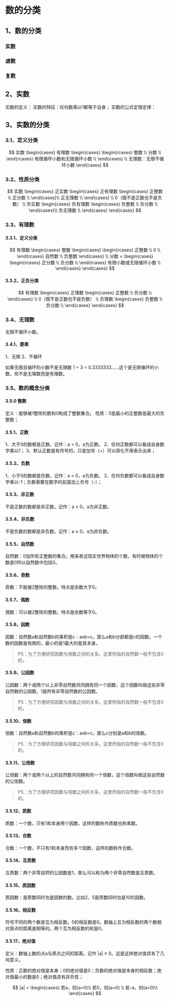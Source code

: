 # 数的分类

## 1、数的分类
### 实数
### 虚数
### 复数

## 2、实数
实数的定义：
实数的特征：任何数乘以1都等于自身；
实数的公式定理定律：

## 3、实数的分类

### 3.1、定义分类

$$
实数 \begin{cases}
   有理数 \begin{cases}
   		\begin{rcases}
    		整数 \\
   			分数 \\
		\end{rcases} 有限循环小数和无限循环小数 \\
	\end{cases}
\\
	无理数：无限不循环小数
\end{cases}
$$

### 3.2、性质分类

$$
实数 \begin{cases}
   正实数 \begin{cases}
   		正有理数 \begin{cases}
			正整数 \\
			正分数 \\
		\end{cases}\\
		正无理数 \\
	\end{cases} \\
0（既不是正数也不是负数） \\
   负实数 \begin{cases}
		负有理数 \begin{cases}
			负整数 \\
			负分数 \\
		\end{cases}\\
   		负无理数 \\
	\end{cases}
\end{cases}
$$

### 3.3、有理数

#### 3.3.1、定义分类

$$
有理数 \begin{cases}
   整数 \begin{cases}
   		\begin{rcases}
    		正整数 \\
   			0 \\
		\end{rcases} 自然数 \\
   负整数
	\end{cases}
\\
	分数 = \begin{cases}
   		\begin{rcases}
    		正分数 \\
    		负分数 \\
		\end{rcases} 有限小数或无限循环小数 \\
	\end{cases}
\end{cases}
$$

#### 3.3.2、正负分类

$$
有理数 \begin{cases}
   正理数 \begin{cases}
   		正整数 \\
		负分数 \\
	\end{cases} \\
0（既不是正数也不是负数） \\
   负理数 \begin{cases}
   		负整数 \\
   		负分数 \\
	\end{cases}
\end{cases}
$$

### 3.4、无理数
无限不循环小数。

#### 3.4.1、要素
1、无限
2、不循环

如果无限且循环的小数不是无理数 1 $\div$ 3 = 0.3333333......这个是无限循环的小数，但不是无理数而是有理数。

### 3.5、数的概念分类

#### 3.5.0 整数
定义：能够被1整除的数和0构成了整数集合。
性质：0是最小的正整数是最大的负整数；

#### 3.5.1、正数
1、大于0的数都是正数。记作：a > 0，a为正数。
2、任何正数都可以看成自身数字乘以1；
3、默认正数是有符号的，只是加号（+）可以简化不用表示出来；

#### 3.5.2、负数
1、小于0的数都是负数。记作：a < 0，a为负数。
2、任何负数都可以看成自身数字乘以-1；负数需要在数字的前面加上负号（-）；

#### 3.5.3、非正数
不是正数的数都是非正数。记作：a $\leqslant$ 0，a为非正数。

#### 3.5.4、非负数
不是负数的数都是非负数。记作：a $\geqslant$ 0，a为非负数。

#### 3.5.5、自然数
 自然数：0加所有正整数的集合。用来表述现实世界物体的个数，有时候物体的个数是0所以自然数中包括0。

#### 3.5.6、奇数
奇数：不能被2整除的整数。特点是余数大于0。

#### 3.5.7、偶数
偶数：可以被2整除的整数。特点是余数等于0。

#### 3.5.8、因数
因数：自然数a和自然数b的乘积是c：axb=c。那么a和b分部都是c的因数。一个数的因数是有限的，最小的是1最大的是其本身。

> PS：为了方便研究因数与倍数之间的关系，这里所指的自然数一般不包含0的。

#### 3.5.9、公因数
公因数：两个或两个以上非零自然数共同拥有同一个因数，这个因数叫做这些非零自然数的公因数。1是所有非零自然数的公因数。

> PS：为了方便研究因数与倍数之间的关系，这里所指的自然数一般不包含0的。

#### 3.5.10、倍数
倍数：自然数a和自然数b的乘积是c：axb=c。那么c分别是a和b的倍数。

> PS：为了方便研究因数与倍数之间的关系，这里所指的自然数一般不包含0的。

#### 3.5.11、公倍数
公倍数：两个或两个以上的自然数共同拥有同一个倍数，这个倍数叫做这些自然数的公倍数。

> PS：为了方便研究因数与倍数之间的关系，这里所指的自然数一般不包含0的。

#### 3.5.12、质数
质数：一个数，只有1和本身两个因数，这样的数称作质数也称素数。

#### 3.5.13、合数
合数：一个数，不只有1和本身而有多个因数，这样的数称作合数。

#### 3.5.14、互质数
互质数：两个非零自然的公因数是1，那么可以称为两个非零自然数是互质数。

#### 3.5.15、质因数
质因数：是质数同时也是因数的数。比如2、5是质数同时也是10的因数。

#### 3.5.16、相反数
符号不同的两个数是互为相反数。0的相反数是0。数轴上互为相反数的两个数相对原点的距离是相等的。两个互为相反数的和是0。

#### 3.5.17、绝对值
定义：数轴上数的点a与原点之间的距离。记作 |a| $\geqslant$ 0。这是这样绝对值具有了几何意义。

性质：正数的绝对值是本身；0的绝对值是0；负数的绝对值是本身的相反数；绝对值最小的数是0；绝对值具有非负性；

$$
|a| = \begin{cases}
    	若a，则(a>0)\\
   		若0，则(a=0) \\
		若-a，则(a<0)\\
\end{cases}
$$


